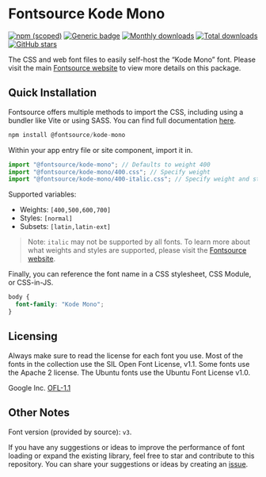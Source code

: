 # Fontsource Kode Mono

[![npm (scoped)](https://img.shields.io/npm/v/@fontsource/kode-mono?color=brightgreen)](https://www.npmjs.com/package/@fontsource/kode-mono) [![Generic badge](https://img.shields.io/badge/fontsource-passing-brightgreen)](https://github.com/fontsource/fontsource) [![Monthly downloads](https://badgen.net/npm/dm/@fontsource/kode-mono)](https://github.com/fontsource/fontsource) [![Total downloads](https://badgen.net/npm/dt/@fontsource/kode-mono)](https://github.com/fontsource/fontsource) [![GitHub stars](https://img.shields.io/github/stars/fontsource/fontsource.svg?style=social&label=Star)](https://github.com/fontsource/fontsource/stargazers)

The CSS and web font files to easily self-host the “Kode Mono” font. Please visit the main [Fontsource website](https://fontsource.org/fonts/kode-mono) to view more details on this package.

## Quick Installation

Fontsource offers multiple methods to import the CSS, including using a bundler like Vite or using SASS. You can find full documentation [here](https://fontsource.org/docs/getting-started/introduction).

```javascript
npm install @fontsource/kode-mono
```

Within your app entry file or site component, import it in.

```javascript
import "@fontsource/kode-mono"; // Defaults to weight 400
import "@fontsource/kode-mono/400.css"; // Specify weight
import "@fontsource/kode-mono/400-italic.css"; // Specify weight and style
```

Supported variables:
- Weights: `[400,500,600,700]`
- Styles: `[normal]`
- Subsets: `[latin,latin-ext]`

> Note: `italic` may not be supported by all fonts. To learn more about what weights and styles are supported, please visit the [Fontsource website](https://fontsource.org/fonts/kode-mono).

Finally, you can reference the font name in a CSS stylesheet, CSS Module, or CSS-in-JS.

```css
body {
  font-family: "Kode Mono";
}
```

## Licensing
Always make sure to read the license for each font you use. Most of the fonts in the collection use the SIL Open Font License, v1.1. Some fonts use the Apache 2 license. The Ubuntu fonts use the Ubuntu Font License v1.0.

Google Inc.
[OFL-1.1](http://scripts.sil.org/OFL)

## Other Notes
Font version (provided by source): `v3`.

If you have any suggestions or ideas to improve the performance of font loading or expand the existing library, feel free to star and contribute to this repository. You can share your suggestions or ideas by creating an [issue](https://github.com/fontsource/fontsource/issues).